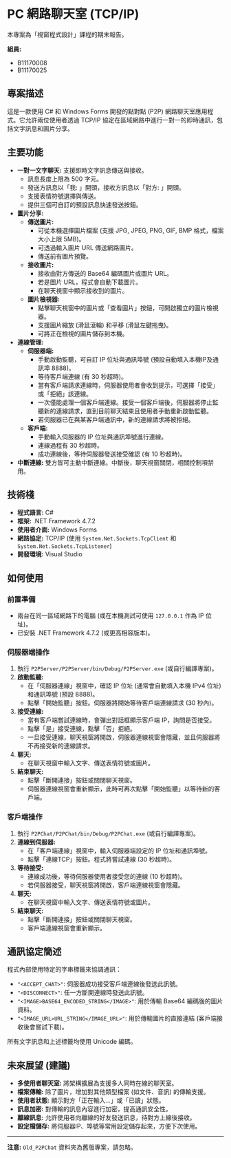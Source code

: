 # PC 網路聊天室 (TCP/IP)

本專案為「視窗程式設計」課程的期末報告。

**組員:**
* B11170008
* B11170025

## 專案描述

這是一款使用 C# 和 Windows Forms 開發的點對點 (P2P) 網路聊天室應用程式。它允許兩位使用者透過 TCP/IP 協定在區域網路中進行一對一的即時通訊，包括文字訊息和圖片分享。

## 主要功能

*   **一對一文字聊天:** 支援即時文字訊息傳送與接收。
    *   訊息長度上限為 500 字元。
    *   發送方訊息以「我: 」開頭，接收方訊息以「對方: 」開頭。
    *   支援表情符號選擇與傳送。
    *   提供三個可自訂的預設訊息快速發送按鈕。
*   **圖片分享:**
    *   **傳送圖片:**
        *   可從本機選擇圖片檔案 (支援 JPG, JPEG, PNG, GIF, BMP 格式，檔案大小上限 5MB)。
        *   可透過輸入圖片 URL 傳送網路圖片。
        *   傳送前有圖片預覽。
    *   **接收圖片:**
        *   接收由對方傳送的 Base64 編碼圖片或圖片 URL。
        *   若是圖片 URL，程式會自動下載圖片。
        *   在聊天視窗中顯示接收到的圖片。
    *   **圖片檢視器:**
        *   點擊聊天視窗中的圖片或「查看圖片」按鈕，可開啟獨立的圖片檢視器。
        *   支援圖片縮放 (滑鼠滾輪) 和平移 (滑鼠左鍵拖曳)。
        *   可將正在檢視的圖片儲存到本機。
*   **連線管理:**
    *   **伺服器端:**
        *   手動啟動監聽，可自訂 IP 位址與通訊埠號 (預設自動填入本機IP及通訊埠 8888)。
        *   等待客戶端連線 (有 30 秒超時)。
        *   當有客戶端請求連線時，伺服器使用者會收到提示，可選擇「接受」或「拒絕」該連線。
        *   一次僅能處理一個客戶端連線。接受一個客戶端後，伺服器將停止監聽新的連線請求，直到目前聊天結束且使用者手動重新啟動監聽。
        *   若伺服器已在與某客戶端通訊中，新的連線請求將被拒絕。
    *   **客戶端:**
        *   手動輸入伺服器的 IP 位址與通訊埠號進行連線。
        *   連線過程有 30 秒超時。
        *   成功連線後，等待伺服器發送接受確認 (有 10 秒超時)。
*   **中斷連線:** 雙方皆可主動中斷連線。中斷後，聊天視窗關閉，相關控制項禁用。

## 技術棧

*   **程式語言:** C#
*   **框架:** .NET Framework 4.7.2
*   **使用者介面:** Windows Forms
*   **網路協定:** TCP/IP (使用 `System.Net.Sockets.TcpClient` 和 `System.Net.Sockets.TcpListener`)
*   **開發環境:** Visual Studio

## 如何使用

### 前置準備

*   兩台在同一區域網路下的電腦 (或在本機測試可使用 `127.0.0.1` 作為 IP 位址)。
*   已安裝 .NET Framework 4.7.2 (或更高相容版本)。

### 伺服器端操作

1.  執行 `P2PServer/P2PServer/bin/Debug/P2PServer.exe` (或自行編譯專案)。
2.  **啟動監聽:**
    *   在「伺服器連線」視窗中，確認 IP 位址 (通常會自動填入本機 IPv4 位址) 和通訊埠號 (預設 8888)。
    *   點擊「開始監聽」按鈕。伺服器將開始等待客戶端連線請求 (30 秒內)。
3.  **接受連線:**
    *   當有客戶端嘗試連線時，會彈出對話框顯示客戶端 IP，詢問是否接受。
    *   點擊「是」接受連線，點擊「否」拒絕。
    *   一旦接受連線，聊天視窗將開啟，伺服器連線視窗會隱藏，並且伺服器將不再接受新的連線請求。
4.  **聊天:**
    *   在聊天視窗中輸入文字、傳送表情符號或圖片。
5.  **結束聊天:**
    *   點擊「斷開連接」按鈕或關閉聊天視窗。
    *   伺服器連線視窗會重新顯示，此時可再次點擊「開始監聽」以等待新的客戶端。

### 客戶端操作

1.  執行 `P2PChat/P2PChat/bin/Debug/P2PChat.exe` (或自行編譯專案)。
2.  **連線到伺服器:**
    *   在「客戶端連線」視窗中，輸入伺服器端設定的 IP 位址和通訊埠號。
    *   點擊「連線TCP」按鈕。程式將嘗試連線 (30 秒超時)。
3.  **等待接受:**
    *   連線成功後，等待伺服器使用者接受您的連線 (10 秒超時)。
    *   若伺服器接受，聊天視窗將開啟，客戶端連線視窗會隱藏。
4.  **聊天:**
    *   在聊天視窗中輸入文字、傳送表情符號或圖片。
5.  **結束聊天:**
    *   點擊「斷開連接」按鈕或關閉聊天視窗。
    *   客戶端連線視窗會重新顯示。

## 通訊協定簡述

程式內部使用特定的字串標籤來協調通訊：

*   `"<ACCEPT_CHAT>"`: 伺服器成功接受客戶端連線後發送此訊號。
*   `"<DISCONNECT>"`: 任一方斷開連線時發送此訊號。
*   `"<IMAGE>BASE64_ENCODED_STRING</IMAGE>"`: 用於傳輸 Base64 編碼後的圖片資料。
*   `"<IMAGE_URL>URL_STRING</IMAGE_URL>"`: 用於傳輸圖片的直接連結 (客戶端接收後會嘗試下載)。

所有文字訊息和上述標籤均使用 Unicode 編碼。

## 未來展望 (建議)

*   **多使用者聊天室:** 將架構擴展為支援多人同時在線的聊天室。
*   **檔案傳輸:** 除了圖片，增加對其他類型檔案 (如文件、音訊) 的傳輸支援。
*   **使用者狀態:** 顯示對方「正在輸入...」或「已讀」狀態。
*   **訊息加密:** 對傳輸的訊息內容進行加密，提高通訊安全性。
*   **離線訊息:** 允許使用者向離線的好友發送訊息，待對方上線後接收。
*   **設定檔儲存:** 將伺服器IP、埠號等常用設定儲存起來，方便下次使用。

---

**注意:** `Old_P2PChat` 資料夾為舊版專案，請忽略。
